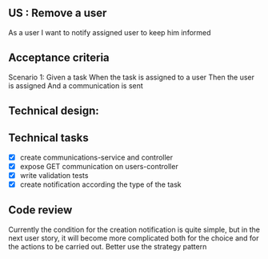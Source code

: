 ## US : Remove a user
As a user
I want to notify assigned user
to keep him informed

## Acceptance criteria
Scenario 1:
Given a task
When the task is assigned to a user
Then the user is assigned
And a communication is sent 


## Technical design:


## Technical tasks
- [x] create communications-service and controller
- [x] expose GET communication on users-controller
- [x] write validation tests
- [x] create notification according the type of the task

## Code review

Currently the condition for the creation notification is quite simple, but in the next user story, it will become more complicated both for the choice and for the actions to be carried out. Better use the strategy pattern